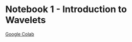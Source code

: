 # Notebook 1 - Introduction to Wavelets

[Google Colab](https://colab.research.google.com/drive/14Y5Bi3ub3AZxTPqbUKugZ1ivpFMsCjMb)